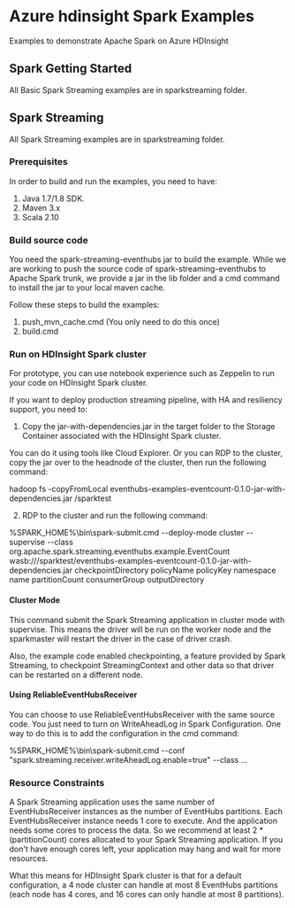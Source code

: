 # Azure hdinsight Spark Examples
Examples to demonstrate Apache Spark on Azure HDInsight

## Spark Getting Started
All Basic Spark Streaming examples are in sparkstreaming folder.

## Spark Streaming
All Spark Streaming examples are in sparkstreaming folder.

### Prerequisites
In order to build and run the examples, you need to have:

1. Java 1.7/1.8 SDK.
2. Maven 3.x
3. Scala 2.10

### Build source code
You need the spark-streaming-eventhubs jar to build the example. While we are working to push the source code of spark-streaming-eventhubs to Apache Spark trunk, we provide a jar in the lib folder and a cmd command to install the jar to your local maven cache.

Follow these steps to build the examples:
1. push_mvn_cache.cmd (You only need to do this once)
2. build.cmd

### Run on HDInsight Spark cluster
For prototype, you can use notebook experience such as Zeppelin to run your code on HDInsight Spark cluster.

If you want to deploy production streaming pipeline, with HA and resiliency support, you need to:

1) Copy the jar-with-dependencies.jar in the target folder to the Storage Container associated with the HDInsight Spark cluster. 

You can do it using tools like Cloud Explorer. Or you can RDP to the cluster, copy the jar over to the headnode of the cluster, then run the following command:

  hadoop fs -copyFromLocal eventhubs-examples-eventcount-0.1.0-jar-with-dependencies.jar /sparktest

2) RDP to the cluster and run the following command:

  %SPARK_HOME%\bin\spark-submit.cmd --deploy-mode cluster --supervise --class org.apache.spark.streaming.eventhubs.example.EventCount wasb:///sparktest/eventhubs-examples-eventcount-0.1.0-jar-with-dependencies.jar checkpointDirectory policyName policyKey namespace name partitionCount consumerGroup outputDirectory

#### Cluster Mode
This command submit the Spark Streaming application in cluster mode with supervise. This means the driver will be run on the worker node and the sparkmaster will restart the driver in the case of driver crash.

Also, the example code enabled checkpointing, a feature provided by Spark Streaming, to checkpoint StreamingContext and other data so that driver can be restarted on a different node.

#### Using ReliableEventHubsReceiver
You can choose to use ReliableEventHubsReceiver with the same source code. You just need to turn on WriteAheadLog in Spark Configuration. One way to do this is to add the configuration in the cmd command:

  %SPARK_HOME%\bin\spark-submit.cmd --conf "spark.streaming.receiver.writeAheadLog.enable=true" --class ...

### Resource Constraints
A Spark Streaming application uses the same number of EventHubsReceiver instances as the number of EventHubs partitions. Each EventHubsReceiver instance needs 1 core to execute. And the application needs some cores to process the data. So we recommend at least 2 * (partitionCount) cores allocated to your Spark Streaming application. If you don't have enough cores left, your application may hang and wait for more resources.

What this means for HDInsight Spark cluster is that for a default configuration, a 4 node cluster can handle at most 8 EventHubs partitions (each node has 4 cores, and 16 cores can only handle at most 8 partitions).

